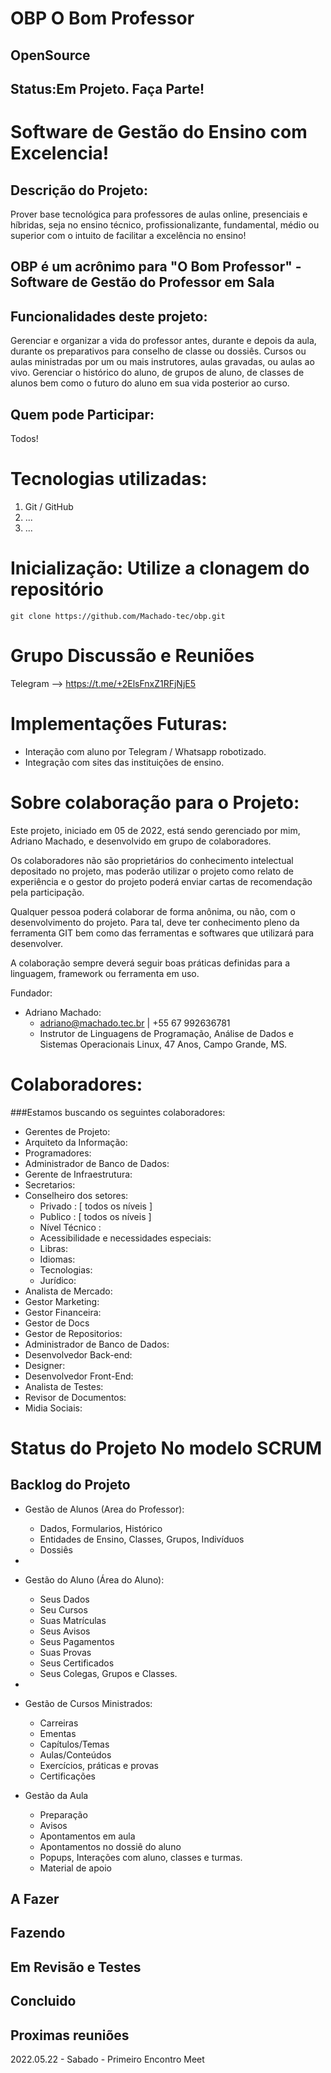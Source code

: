 # OBP O Bom Professor 
## OpenSource 
## Status:Em Projeto. Faça Parte!

# Software de Gestão do Ensino com Excelencia! 

## Descrição do Projeto: 
Prover base tecnológica para professores de aulas online, presenciais e híbridas, seja no ensino técnico, profissionalizante, fundamental, médio ou superior com o intuito de facilitar a excelência no ensino! 

## OBP é um acrônimo para "O Bom Professor" - Software de Gestão do Professor em Sala

## Funcionalidades deste projeto: 

Gerenciar e organizar a vida do professor antes, durante e depois da aula, durante os preparativos para conselho de classe ou dossiês. Cursos ou aulas ministradas por um ou mais instrutores, aulas gravadas, ou aulas ao vivo. Gerenciar o histórico do aluno, de grupos de aluno, de classes de alunos bem como o futuro do aluno em sua vida posterior ao curso.

## Quem pode Participar:
Todos! 

# Tecnologias utilizadas:

1. Git / GitHub
2. ...
3. ...


# Inicialização: Utilize a clonagem do repositório

    git clone https://github.com/Machado-tec/obp.git

# Grupo Discussão e Reuniões

  Telegram --> https://t.me/+2ElsFnxZ1RFjNjE5 


# Implementações Futuras:

- Interação com aluno por Telegram / Whatsapp robotizado. 
- Integração com sites das instituições de ensino.
  
# Sobre colaboração para o Projeto: 

Este projeto, iniciado em 05 de 2022, está sendo gerenciado por mim, Adriano Machado, e desenvolvido em grupo de colaboradores. 

Os colaboradores não são proprietários do conhecimento intelectual depositado no projeto, mas poderão utilizar o projeto como relato de experiência e o gestor do projeto poderá enviar cartas de recomendação pela participação.     

Qualquer pessoa poderá colaborar de forma anônima, ou não, com o desenvolvimento do projeto. Para tal, deve ter conhecimento pleno da ferramenta GIT bem como das ferramentas e softwares que utilizará para desenvolver. 
    
A colaboração sempre deverá seguir boas práticas definidas para a linguagem, framework ou ferramenta em uso. 

Fundador: 
- Adriano Machado: 
  - adriano@machado.tec.br | +55 67 992636781
  - Instrutor de Linguagens de Programação, Análise de Dados e Sistemas Operacionais Linux, 47 Anos, Campo Grande, MS. 


# Colaboradores: 

###Estamos buscando os seguintes colaboradores:
- Gerentes de Projeto:
- Arquiteto da Informação:
- Programadores:
- Administrador de Banco de Dados:
- Gerente de Infraestrutura:
- Secretarios:
- Conselheiro dos setores:
  - Privado : [ todos os níveis ]
  - Publico : [ todos os níveis ]
  - Nível Técnico :
  - Acessibilidade e necessidades especiais: 
  - Libras: 
  - Idiomas: 
  - Tecnologias: 
  - Jurídico:
- Analista de Mercado: 
- Gestor Marketing:
- Gestor Financeira: 
- Gestor de Docs 
- Gestor de Repositorios: 
- Administrador de Banco de Dados: 
- Desenvolvedor Back-end:
- Designer: 
- Desenvolvedor Front-End:
- Analista de Testes:
- Revisor de Documentos: 
- Midia Sociais: 


# Status do Projeto No modelo SCRUM

## Backlog do Projeto

- Gestão de Alunos (Area do Professor):
  - Dados, Formularios, Histórico
  - Entidades de Ensino, Classes, Grupos, Indivíduos
  - Dossiês 
- 
- Gestão do Aluno (Área do Aluno):
  - Seus Dados
  - Seu Cursos
  - Suas Matrículas
  - Seus Avisos
  - Seus Pagamentos
  - Suas Provas 
  - Seus Certificados
  - Seus Colegas, Grupos e Classes. 
- 
- Gestão de Cursos Ministrados:
  - Carreiras
  - Ementas
  - Capítulos/Temas
  - Aulas/Conteúdos
  - Exercícios, práticas e provas
  - Certificações
  
- Gestão da Aula
  - Preparação
  - Avisos
  - Apontamentos em aula
  - Apontamentos no dossiê do aluno
  - Popups, Interações com aluno, classes e turmas.
  - Material de apoio 

## A Fazer

## Fazendo

## Em Revisão e Testes

## Concluido


## Proximas reuniões

2022.05.22 - Sabado - Primeiro Encontro Meet  

